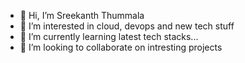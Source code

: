 - 👋 Hi, I’m Sreekanth Thummala
- 👀 I’m interested in cloud, devops and new tech stuff
- 🌱 I’m currently learning latest tech stacks...
- 💞️ I’m looking to collaborate on intresting projects


<!---
thummalas/thummalas is a ✨ special ✨ repository because its `README.md` (this file) appears on your GitHub profile.
You can click the Preview link to take a look at your changes.
--->
